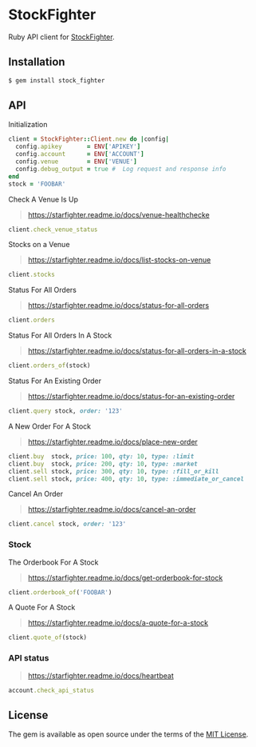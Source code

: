 # StockFighter

Ruby API client for [StockFighter](www.stockfighter.io).

## Installation

```sh
$ gem install stock_fighter
```

## API

Initialization

```ruby
client = StockFighter::Client.new do |config|
  config.apikey       = ENV['APIKEY']
  config.account      = ENV['ACCOUNT']
  config.venue        = ENV['VENUE']
  config.debug_output = true #  Log request and response info
end
stock = 'FOOBAR'
```

Check A Venue Is Up

> https://starfighter.readme.io/docs/venue-healthchecke

```ruby
client.check_venue_status
```

Stocks on a Venue

> https://starfighter.readme.io/docs/list-stocks-on-venue

```ruby
client.stocks
```

Status For All Orders

> https://starfighter.readme.io/docs/status-for-all-orders

```ruby
client.orders
```

Status For All Orders In A Stock

> https://starfighter.readme.io/docs/status-for-all-orders-in-a-stock

```ruby
client.orders_of(stock)
```

Status For An Existing Order

> https://starfighter.readme.io/docs/status-for-an-existing-order

```ruby
client.query stock, order: '123'
```

A New Order For A Stock

> https://starfighter.readme.io/docs/place-new-order

```ruby
client.buy  stock, price: 100, qty: 10, type: :limit
client.buy  stock, price: 200, qty: 10, type: :market
client.sell stock, price: 300, qty: 10, type: :fill_or_kill
client.sell stock, price: 400, qty: 10, type: :immediate_or_cancel
```

Cancel An Order

> https://starfighter.readme.io/docs/cancel-an-order

```ruby
client.cancel stock, order: '123'
```

### Stock

The Orderbook For A Stock

> https://starfighter.readme.io/docs/get-orderbook-for-stock

```ruby
client.orderbook_of('FOOBAR')
```

A Quote For A Stock

> https://starfighter.readme.io/docs/a-quote-for-a-stock

```ruby
client.quote_of(stock)
```

### API status

> https://starfighter.readme.io/docs/heartbeat

```ruby
account.check_api_status
```

## License

The gem is available as open source under the terms of the [MIT License](http://opensource.org/licenses/MIT).

